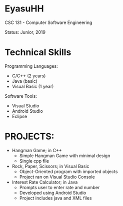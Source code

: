 EyasuHH
==========================

CSC 131 - Computer Software Engineering


Status: Junior, 2019

Technical Skills
===
Programming Languages:
- C/C++ (2 years)
- Java (basic)
- Visual Basic (1 year)

Software Tools:
- Visual Studio
- Android Studio
- Eclipse

PROJECTS:
===

- Hangman Game; in C++
	- Simple Hangman Game with minimal 
	design
	- Single cpp file
- Rock, Paper, Scissors; in Visual Basic
	- Object-Oriented program with imported
	objects 
	- Project ran on Visual Studio Console
- Interest Rate Calculator; in Java
	- Prompts user to enter rate and number
	- Developed using Android Studio
	- Project includes java and XML files
